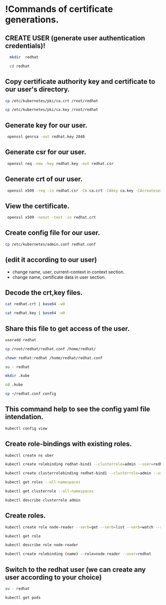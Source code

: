 # !Commands of certificate generations.

## CREATE USER (generate user authentication credentials)!

```bash
  mkdir  redhat
```


```bash
  cd redhat
```
## Copy certificate authority key and certificate to our user's directory.

```bash
cp /etc/kubernetes/pki/ca.crt /root/redhat
```
```bash
cp /etc/kubernetes/pki/ca.key /root/redhat
```
## Generate key for our user.

```bash
 openssl genrsa -out redhat.key 2048
```
## Generate csr for our user.

```bash
 openssl req -new -key redhat.key -out redhat.csr
```
## Generate crt of our user.

```bash
 openssl x509 -req -in redhat.csr -CA ca.crt -CAkey ca.key -CAcreateserial -out redhat.crt -days 365
```
## View the certificate.

```bash
 openssl x509 -noout -text -in redhat.crt
```
## Create config file for our user.

```bash
cp /etc/kubernetes/admin.conf redhat.conf
```
##  (edit it according to our user)

- change name, user, current-context in context section.
- change name, certificate data in user section. 

## Decode the crt,key files.

```bash
cat redhat.crt | base64 -w0 
```

```bash
cat redhat.key | base64 -w0 
```
## Share this file to get access of the user.

```bash
useradd redhat
```

```bash
cp /root/redhat/redhat.conf /home/redhat/
```
```bash
chown redhat:redhat /home/redhat/redhat.conf
```

```bash
su - redhat
```
```bash
mkdir .kube
```
```bash
cd .kube
```
```bash
cp ~/redhat.conf config
```
## This command help to see the config yaml file intendation.
```bash
kubectl config view
```
## Create role-bindings with existing roles.

```bash
kubectl create ns uber
```
```bash
kubectl create rolebinding redhat-bind1 --clusterrole=admin --user=redhat -n uber
```
```bash
kubectl create clusterrolebinding redhat-bind1 --clusterrole=admin --user=redhat
```
```bash
kubectl get roles --all-namespaces
```
```bash
kubectl get clusterrole --all-namespaces
```
```bash
kubectl describe clusterrole admin
```
## Create roles.

```bash
kubectl create role node-reader --verb=get --verb=list --verb=watch --resource=nodes
```
```bash
kubectl get role
```
```bash
kubectl describe role node-reader
```
```bash
kubectl create rolebinding (name) --role=node-reader --user=redhat
```
## Switch to the redhat user (we can create any user according to your choice)

```bash
su - redhat
```
```bash
kubectl get pods
```
